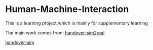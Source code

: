 # Human-Machine-Interaction
This is a learning project,which is mainly for supplementary learning

The main work comes from:
[handover-sim2real](https://github.com/NVlabs/handover-sim2real)

[handover-sim](https://github.com/NVlabs/handover-sim)
